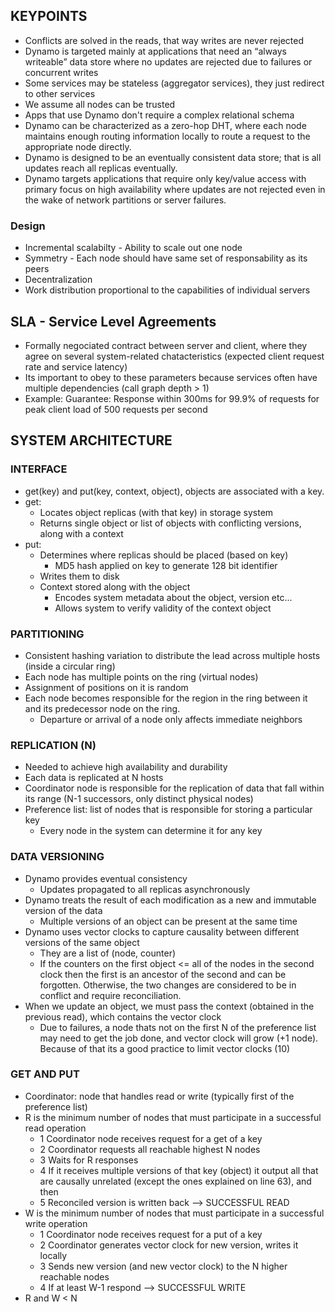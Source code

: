 ## KEYPOINTS
- Conflicts are solved in the reads, that way writes are never rejected
- Dynamo is targeted mainly at applications that need an “always writeable” data store where no updates are rejected due to failures or concurrent writes
- Some services may be stateless (aggregator services), they just redirect to other services
- We assume all nodes can be trusted
- Apps that use Dynamo don't require a complex relational schema
- Dynamo can be characterized as a zero-hop DHT, where each node maintains enough routing information locally to route a request to the appropriate node directly.
- Dynamo is designed to be an eventually consistent data store; that is all updates reach all replicas eventually.
- Dynamo targets applications that require only key/value access with primary focus on high availability where updates are not rejected even in the wake of network partitions or server failures.

### Design
- Incremental scalabilty - Ability to scale out one node
- Symmetry - Each node should have same set of responsability as its peers
- Decentralization
- Work distribution proportional to the capabilities of individual servers

## SLA - Service Level Agreements

- Formally negociated contract between server and client, where they agree on several system-related chatacteristics (expected client request rate and service latency)
- Its important to obey to these parameters because services often have multiple dependencies (call graph depth > 1)
- Example: Guarantee: Response within 300ms for 99.9% of requests for peak client load of 500 requests per second

## SYSTEM ARCHITECTURE

### INTERFACE

- get(key) and put(key, context, object), objects are associated with a key.
- get:
    - Locates object replicas (with that key) in storage system
    - Returns single object or list of objects with conflicting versions, along with a context
- put:
    - Determines where replicas should be placed (based on key)
        - MD5 hash applied on key to generate 128 bit identifier
    - Writes them to disk
    - Context stored along with the object
        - Encodes system metadata about the object, version etc...
        - Allows system to verify validity of the context object

### PARTITIONING

- Consistent hashing variation to distribute the lead across multiple hosts (inside a circular ring)
- Each node has multiple points on the ring (virtual nodes)
- Assignment of positions on it is random
- Each node becomes responsible for the region in the ring between it and its predecessor node on the ring.
    - Departure or arrival of a node only affects immediate neighbors

### REPLICATION (N)

- Needed to achieve high availability and durability
- Each data is replicated at N hosts
- Coordinator node is responsible for the replication of data that fall within its range (N-1 successors, only distinct physical nodes)
- Preference list: list of nodes that is responsible for storing a particular key
    - Every node in the system can determine it for any key

### DATA VERSIONING

- Dynamo provides eventual consistency
    - Updates propagated to all replicas asynchronously
- Dynamo treats the result of each modification as a new and immutable version of the data
    - Multiple versions of an object can be present at the same time
- Dynamo uses vector clocks to capture causality between different versions of the same object
    - They are a list of (node, counter)
    - If the counters on the first object <= all of the nodes in the second clock then the first is an ancestor of the second and can be forgotten. Otherwise, the two changes are considered to be in conflict and require reconciliation.
- When we update an object, we must pass the context (obtained in the previous read), which contains the vector clock
    - Due to failures, a node thats not on the first N of the preference list may need to get the job done, and vector clock will grow (+1 node). Because of that its a good practice to limit vector clocks (10)

### GET AND PUT

- Coordinator: node that handles read or write (typically first of the preference list)
- R is the minimum number of nodes that must participate in a successful read operation
    - 1 Coordinator node receives request for a get of a key
    - 2 Coordinator requests all reachable highest N nodes
    - 3 Waits for R responses
    - 4 If it receives multiple versions of that key (object) it output all that are causally unrelated (except the ones explained on line 63), and then
    - 5 Reconciled version is written back --> SUCCESSFUL READ
- W is the minimum number of nodes that must participate in a successful write operation
    - 1 Coordinator node receives request for a put of a key
    - 2 Coordinator generates vector clock for new version, writes it locally
    - 3 Sends new version (and new vector clock) to the N higher reachable nodes
    - 4 If at least W-1 respond --> SUCCESSFUL WRITE
- R and W < N

